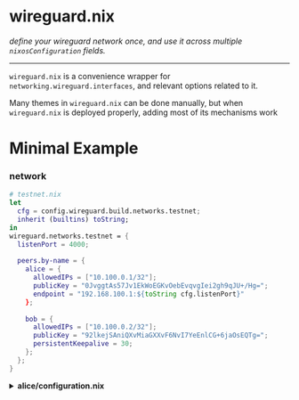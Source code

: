 # wireguard.nix

*define your wireguard network once, and use it across multiple `nixosConfiguration` fields.*

---

`wireguard.nix` is a convenience wrapper for `networking.wireguard.interfaces`, and relevant options related to it. 

Many themes in `wireguard.nix` can be done manually, but when `wireguard.nix` is deployed properly, adding most of its mechanisms work

# Minimal Example

### network
``` nix
# testnet.nix
let
  cfg = config.wireguard.build.networks.testnet;
  inherit (builtins) toString;
in
wireguard.networks.testnet = {
  listenPort = 4000;
  
  peers.by-name = {
    alice = {
      allowedIPs = ["10.100.0.1/32"];
      publicKey = "0JvggtAs57Jv1EkWoEGKvOebEvqvgIei2gh9qJU+/Hg=";
      endpoint = "192.168.100.1:${toString cfg.listenPort}"
    };
    
    bob = {
      allowedIPs = ["10.100.0.2/32"];
      publicKey = "92lkejSAniQXvMiaGXXvF6NvI7YeEnlCG+6jaOsEQTg=";
      persistentKeepalive = 30;
    };
  };
}
```


<details>
<summary><b>alice/configuration.nix</b></summary>
``` nix
# alice/configuration.nix

imports = [ 
  inputs.sops.modules.nixos.default
  inputs.wireguard.modules.nixos.default
  ./testnet.nix
];

wireguard.enable = true;
networking.hostname = "alice";

sops.defaultSopsFile = ./secrets.json;
sops.defaultSopsFormat = "json";

sops.secrets.testnet = { };
```
</details>

<details>
<summary><b>bob/configuration.nix</b></summary>
``` nix
# bob/configuration.nix

imports = [ 
  inputs.sops.modules.nixos.default
  inputs.wireguard.modules.nixos.default
  ./testnet.nix
];

wireguard.enable = true;
networking.hostname = "bob";

sops.defaultSopsFile = ./secrets.json;
sops.defaultSopsFormat = "json";

sops.secrets.testnet = { };
```
</details>
